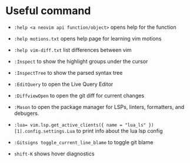 # Useful command
- `:help <a neovim api function/object>` opens help for the function
- `:help motions.txt` opens help page for learning vim motions
- `:help vim-diff.txt` list differences between vim

- `:Inspect` to show the highlight groups under the cursor
- `:InspectTree` to show the parsed syntax tree
- `:EditQuery` to open the Live Query Editor

- `:DiffviewOpen` to open the git diff for current changes

- `:Mason` to open the package manager for LSPs, linters, formatters, and debugers.


- `:lua= vim.lsp.get_active_clients({ name = "lua_ls" })[1].config.settings.Lua` to print info about the lua lsp config
- `:Gitsigns toggle_current_line_blame` to toggle git blame

- `shift-K` shows hover diagnostics
 
